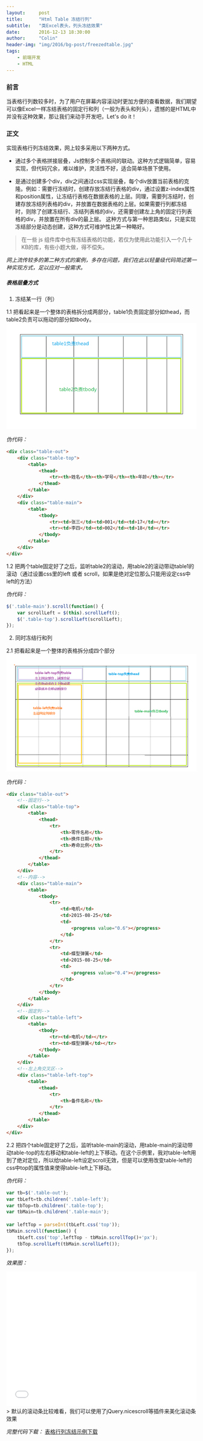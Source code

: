 ```yaml
---
layout:     post
title:      "Html Table 冻结行列"
subtitle:   "类Excel表头，列头冻结效果"
date:       2016-12-13 18:30:00
author:     "Colin"
header-img: "img/2016/bg-post/freezedtable.jpg"
tags:
    - 前端开发
    - HTML
---
```


### 前言
当表格行列数较多时，为了用户在屏幕内容滚动时更加方便的查看数据，我们期望可以像Excel一样冻结表格的固定行和列（一般为表头和列头），遗憾的是HTML中并没有这种效果，那让我们来动手开发吧，Let's do it！

### 正文
实现表格行列冻结效果，网上较多采用以下两种方式。

+ 通过多个表格拼接层叠，Js控制多个表格间的联动。这种方式逻辑简单，容易实现，但代码冗余，难以维护，灵活性不好，适合简单场景下使用。

+ 是通过创建多个div，div之间通过css实现层叠，每个div放置当前表格的克隆。例如：需要行冻结时，创建存放冻结行表格的div，通过设置z-index属性和position属性，让冻结行表格在数据表格的上层。同理，需要列冻结时，创建存放冻结列表格的div，并放置在数据表格的上层。如果需要行列都冻结时，则除了创建冻结行、冻结列表格的div，还需要创建左上角的固定行列表格的div，并放置在所有div的最上层。 这种方式与第一种思路类似，只是实现冻结部分是动态创建，这种方式可维护性比第一种略好。

> 在一些 js 组件库中也有冻结表格的功能，若仅为使用此功能引入一个几十KB的库，有些小题大做，得不偿失。

*网上流传较多的第二种方式的案例，多存在问题，我们在此以轻量级代码简述第一种实现方式，足以应对一般需求。*

##### 表格层叠方式
1. 冻结某一行（列）

1.1 把看起来是一个整体的表格拆分成两部分，table1负责固定部分如thead，而table2负责可以拖动的部分如tbody。
![冻结行(列)表格层叠图](/img/2016/in-post/freezedtable/structure-1.png)

*伪代码：*
``` html
<div class="table-out">
    <div class="table-top">
        <table>
            <thead>
                <tr><th>姓名</th><th>学号</th><th>年龄</th></tr>
            </thead>
        </table>
    </div>
    <div class="table-main">
        <table>
            <tbody>
                <tr><td>张三</td><td>001</td><td>17</td></tr> 
                <tr><td>李四</td><td>002</td><td>18</td></tr> 
            </tbody>     
        </table>                
    </div>
</div>
```

1.2 把两个table固定好了之后，监听table2的滚动，用table2的滚动带动table1的滚动（通过设置css里的left 或者 scroll，如果是绝对定位那么只能用设定css中left的方法）

*伪代码：*

``` js
$('.table-main').scroll(function() {
    var scrollLeft = $(this).scrollLeft();
    $('.table-top').scrollLeft(scrollLeft);
});
```

2. 同时冻结行和列

2.1 把看起来是一个整体的表格拆分成四个部分
![同时冻结行列表格层叠图](/img/2016/in-post/freezedtable/structure-2.png)
    
*伪代码：*

``` html
<div class="table-out">
    <!--固定行-->
    <div class="table-top">
        <table>
            <thead>
                <tr>
                    <th>零件名称</th>
                    <th>换件日期</th>
                    <th>寿命比例</th>
                </tr>
            </thead>
        </table>
    </div>
    <!--内容-->
    <div class="table-main">
        <table>
            <tbody>
                <tr>
                    <td>电机</td>
                    <td>2015-08-25</td>
                    <td>
                        <progress value="0.6"></progress>
                    </td>
                </tr>
                <tr>
                    <td>蝶型弹簧</td>
                    <td>2015-08-25</td>
                    <td>
                        <progress value="0.4"></progress>
                    </td>
                </tr>
            </tbody>
        </table>
    </div>
    <!--固定列-->
    <div class="table-left">
        <table>
            <tbody>
                <tr><td>电机</td></tr>
                <tr><td>蝶型弹簧</td></tr>
            </tbody>
        </table>
    </div>
    <!--左上角交叉区-->
    <div class="table-left-top">
        <table>
            <thead>
                <tr>
                    <th>备件名称</th>
                </tr>
            </thead>
        </table>
    </div>
</div>
```

2.2 把四个table固定好了之后，监听table-main的滚动，用table-main的滚动带动table-top的左右移动和table-left的上下移动。在这个示例里，我对table-left用到了绝对定位，所以给table-left设定scroll无效，但是可以使用改变table-left的css中top的属性值来使得table-left上下移动。

*伪代码：*

``` js
var tb=$('.table-out');
var tbLeft=tb.children('.table-left');
var tbTop=tb.children('.table-top');
var tbMain=tb.children('.table-main');

var leftTop = parseInt(tbLeft.css('top'));
tbMain.scroll(function() {		
    tbLeft.css('top',leftTop - tbMain.scrollTop()+'px');
    tbTop.scrollLeft(tbMain.scrollLeft());
});
```

*效果图：*
<iframe src="/res/freezedtable.html" style="border:0;width:100%;height:355px;"></iframe>
> 默认的滚动条比较难看，我们可以使用了jQuery.nicescroll等插件来美化滚动条效果

*完整代码下载：* 
<a target='_blank' href='https://gist.github.com/colin-chang/29a9d08e7ea850fda9ec012bc49cc530'>表格行列冻结示例下载</a>